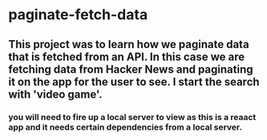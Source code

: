 # paginate-fetch-data
## This project was to learn how we paginate data that is fetched from an API. In this case we are fetching data from Hacker News and paginating it on the app for the user to see. I start the search with 'video game'.
### you will need to fire up a local server to view as this is a reaact app and it needs certain dependencies from a local server. 
